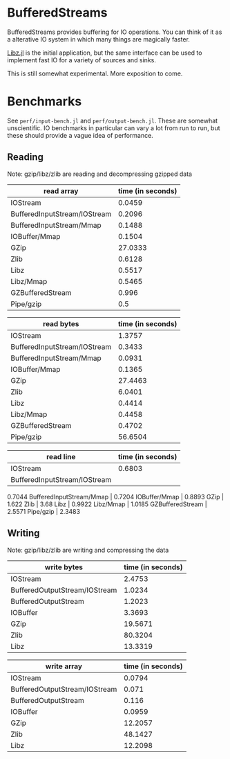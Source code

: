 
# BufferedStreams

BufferedStreams provides buffering for IO operations. You can think of it as a
alterative IO system in which many things are magically faster.

[Libz.jl](https://github.com/dcjones/Libz.jl) is the initial application, but
the same interface can be used to implement fast IO for a variety of sources and
sinks.

This is still somewhat experimental. More exposition to come.

# Benchmarks

See `perf/input-bench.jl` and `perf/output-bench.jl`. These are somewhat
unscientific. IO benchmarks in particular can vary a lot from run to run, but
these should provide a vague idea of performance.

## Reading

Note: gzip/libz/zlib are reading and decompressing gzipped data

 read array | time (in seconds)
------------|--------------------
IOStream |  0.0459
BufferedInputStream/IOStream |  0.2096
BufferedInputStream/Mmap |  0.1488
IOBuffer/Mmap |  0.1504
GZip |  27.0333
Zlib |  0.6128
Libz |  0.5517
Libz/Mmap |  0.5465
GZBufferedStream |  0.996
Pipe/gzip |  0.5


 read bytes | time (in seconds)
------------|---------------------
IOStream |  1.3757
BufferedInputStream/IOStream |  0.3433
BufferedInputStream/Mmap |  0.0931
IOBuffer/Mmap |  0.1365
GZip |  27.4463
Zlib |  6.0401
Libz |  0.4414
Libz/Mmap |  0.4458
GZBufferedStream |  0.4702
Pipe/gzip |  56.6504


 read line | time (in seconds)
-----------|--------------------
IOStream |  0.6803
BufferedInputStream/IOStream |
0.7044
BufferedInputStream/Mmap |  0.7204
IOBuffer/Mmap |  0.8893
GZip |  1.622
Zlib |  3.68
Libz |  0.9922
Libz/Mmap |  1.0185
GZBufferedStream | 2.5571
Pipe/gzip |  2.3483


## Writing

Note: gzip/libz/zlib are writing and compressing the data

 write bytes | time (in seconds)
-------------|--------------------
IOStream | 2.4753
BufferedOutputStream/IOStream |  1.0234
BufferedOutputStream |  1.2023
IOBuffer |  3.3693
GZip |  19.5671
Zlib |  80.3204
Libz |  13.3319


 write array | time (in seconds)
------------| ------------------
IOStream |  0.0794
BufferedOutputStream/IOStream |  0.071
BufferedOutputStream |  0.116
IOBuffer |  0.0959
GZip |  12.2057
Zlib |  48.1427
Libz |  12.2098


